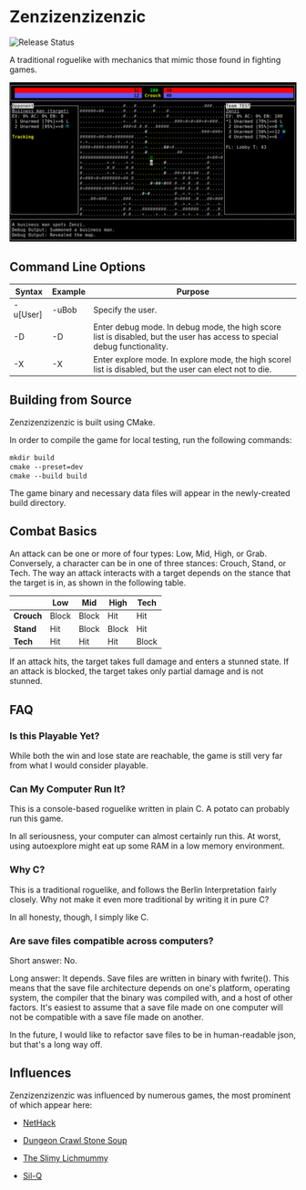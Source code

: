 # Zenzizenzizenzic

![Release Status](https://github.com/NullCGT/Zenzizenzizenzic-RL/actions/workflows/release.yml/badge.svg?branch=main)

A traditional roguelike with mechanics that mimic those found in fighting games.

![Screenshot](/img/screenshot.png)

## Command Line Options
| Syntax      | Example | Purpose           |
| ------------|---------|-------------------|
| -u\[User\]  | -uBob   | Specify the user.
| -D          | -D      | Enter debug mode. In debug mode, the high score list is disabled, but the user has access to special debug functionality.
| -X          | -X      | Enter explore mode. In explore mode, the high scorel list is disabled, but the user can elect not to die.

## Building from Source
Zenzizenzizenzic is built using CMake.

In order to compile the game for local testing, run the following commands:
```
mkdir build
cmake --preset=dev
cmake --build build
```
The game binary and necessary data files will appear in the newly-created build
directory.

## Combat Basics

An attack can be one or more of four types: Low, Mid, High, or Grab. Conversely, a character can be in one of three stances: Crouch, Stand, or Tech. The way an attack interacts with a target depends on the stance that the target is in, as shown in the following table.

|          | Low   | Mid   | High  | Tech  |
|----------|-------|-------|-------|-------|
|**Crouch**| Block | Block | Hit   | Hit   |
|**Stand**| Hit   | Block | Block | Hit   |
|**Tech** | Hit   | Hit   | Hit   | Block |

If an attack hits, the target takes full damage and enters a stunned state. If an attack is blocked, the target takes only partial damage and is not stunned.

## FAQ

### Is this Playable Yet?

While both the win and lose state are reachable, the game is still very far from what
I would consider playable.

### Can My Computer Run It?
This is a console-based roguelike written in plain C. A potato can probably run this game.

In all seriousness, your computer can almost certainly run this. At worst, using
autoexplore might eat up some RAM in a low memory environment.

### Why C?

This is a traditional roguelike, and follows the Berlin Interpretation
fairly closely. Why not make it even more traditional by writing it in pure C?

In all honesty, though, I simply like C.

### Are save files compatible across computers?

Short answer: No.

Long answer: It depends. Save files are written in binary with fwrite(). 
This means that the save file architecture depends on one's platform,
operating system, the compiler that the binary was compiled with, and a host
of other factors. It's easiest to assume that a save file made on one computer
will not be compatible with a save file made on another.

In the future, I would like to refactor save files to be in human-readable
json, but that's a long way off.

## Influences

Zenzizenzizenzic was influenced by numerous games, the most prominent of which appear here:

* [NetHack](https://github.com/nethack/nethack)

* [Dungeon Crawl Stone Soup](https://github.com/crawl/crawl)

* [The Slimy Lichmummy](http://www.happyponyland.net/the-slimy-lichmummy)

* [Sil-Q](https://github.com/sil-quirk/sil-q)

